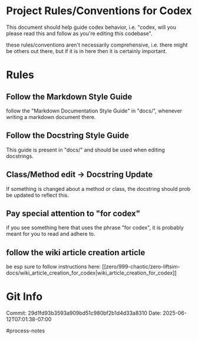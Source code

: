 # Project Rules/Conventions for Codex

This document should help guide codex behavior, i.e. "codex, will you please
read this and follow as you're editing this codebase". 

these rules/conventions aren't necessarily comprehensive, i.e. there might be
others out there, but if it is in here then it is certainly important.  

# Rules

## Follow the Markdown Style Guide 

follow the "Markdown Documentation Style Guide" in "docs/", whenever writing a
markdown document there. 

## Follow the Docstring Style Guide

This guide is present in "docs/" and should be used when editing docstrings. 

## Class/Method edit -> Docstring Update

If something is changed about a method or class, the docstring should prob be
updated to reflect this.  

## Pay special attention to "for codex"

if you see something here that uses the phrase "for codex", it is probably meant for you to read and adhere to. 

## follow the wiki article creation article 

be esp sure to follow instructions here: [[zero/999-chaotic/zero-liftsim-docs/wiki_article_creation_for_codex|wiki_article_creation_for_codex]]
# Git Info
Commit: 29d1fd93b3593a909bd51c980bf2b1d4d33a8310
Date: 2025-06-12T07:01:38-07:00

#process-notes